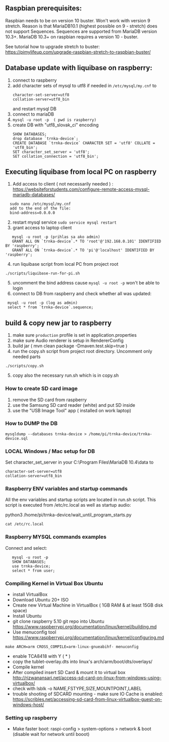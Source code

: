 ## Raspbian prerequisites:
Raspbian needs to be on version 10 buster. Won't work with version 9 stretch. Reason is that MariaDB10.1 (highest possible on 9 - stretch) does not support Sequences. Sequences are supported from MariaDB version 10.3+. MariaDB 10.3+ on raspbian requires a version 10 - buster.  

See tutorial how to upgrade stretch to buster: https://pimylifeup.com/upgrade-raspbian-stretch-to-raspbian-buster/



## Database update with liquibase on raspberry: 
1. connect to raspberry
2. add character sets of mysql to utf8 if needed in ```/etc/mysql/my.cnf``` to
   ```
   character-set-server=utf8 
   collation-server=utf8_bin
   ```
   and restart mysql DB      
2. connect to mariaDB
3. ```mysql -u root -p  ( pwd is raspberry)```
4. create DB with "utf8_slovak_ci" encoding
   ```
   SHOW DATABASES;
   drop database `trnka-device`;
   CREATE DATABASE `trnka-device` CHARACTER SET = 'utf8' COLLATE = 'utf8_bin';
   SET character_set_server = 'utf8';
   SET collation_connection = 'utf8_bin';
   ```
## Executing liquibase from local PC on raspberry
1. Add access to client ( not necessarily needed ) : https://websiteforstudents.com/configure-remote-access-mysql-mariadb-databases/
 ```
   sudo nano /etc/mysql/my.cnf
   add to the end of the file:
   bind-address=0.0.0.0
```    
2. restart mysql service
   ```sudo service mysql restart``` 
3.
   grant access to laptop client 
      
```   
   mysql -u root -p (prihlas sa ako admin)
   GRANT ALL ON `trnka-device`.* TO 'root'@'192.168.0.101' IDENTIFIED BY 'raspberry';
   GRANT ALL ON `trnka-device`.* TO 'pi'@'localhost' IDENTIFIED BY 'raspberry';
```   
      
4. run liquibase script from local PC from project root
```
./scripts/liquibase-run-for-pi.sh
```
5. uncomment the bind address cause ```mysql -u root -p``` won't be able to login
6. connect to DB from raspberry and check whether all was updated:
```
 mysql -u root -p (log as admin)
 select * from `trnka-device`.sequence;
```   

## build & copy new jar to raspberry
1. make sure `production` profile is set in application.properties
2. make sure Audio renderer is setup in RendererConfig
3. build jar ( mvn clean package -Dmaven.test.skip=true )
4. run the copy.sh script from project root directory. Uncomment only needed parts
```
./scripts/copy.sh
```
5. copy also the necessary run.sh which is in copy.sh


### How to create SD card image ###
1. remove the SD card from raspberry
2. use the Samsung SD card reader (white) and put SD inside
3. use the "USB Image Tool" app ( installed on work laptop)

   
###   How to DUMP the DB ###
   ```
   mysqldump --databases trnka-device > /home/pi/trnka-device/trnka-device.sql
   ```
   
   
   
### LOCAL Windows / Mac setup for DB ###
Set character_set_server in your C:\Program Files\MariaDB 10.4\data to
   ```
   character-set-server=utf8 
   collation-server=utf8_bin
   ```

### Raspberry ENV variables and startup commands ###
All the env variables and startup scripts are located in run.sh script. This script is executed from /etc/rc.local as well as startup audio:

python3 /home/pi/trnka-device/wait_until_program_starts.py
```
cat /etc/rc.local
```


### Raspberry MYSQL commands examples ###
Connect and select:
```
   mysql -u root -p  
   SHOW DATABASES;
   use trnka-device;
   select * from user;
```


### Compiling Kernel in Virtual Box Ubuntu ###
- install VirtualBox
- Download Ubuntu 20+ ISO
- Create new Virtual Machine in VirtualBox ( 1GB RAM & at least 15GB disk space)
- Install Ubuntu
- git clone raspberry 5.10 git repo into Ubuntu https://www.raspberrypi.org/documentation/linux/kernel/building.md  
- Use menuconfig tool https://www.raspberrypi.org/documentation/linux/kernel/configuring.md 
```
make ARCH=arm CROSS_COMPILE=arm-linux-gnueabihf- menuconfig
```
- enable TCA8418 with Y ( * )
- copy the tublet-overlay.dts into linux's arch/arm/boot/dts/overlays/  
- Compile kernel 
- After compiled insert SD Card & mount it to virtual box http://rizwanansari.net/access-sd-card-on-linux-from-windows-using-virtualbox/
- check with lsblk -o NAME,FSTYPE,SIZE,MOUNTPOINT,LABEL
- trouble shooting of SDCARD mounting - make sure IO Cache is enabled: https://scribles.net/accessing-sd-card-from-linux-virtualbox-guest-on-windows-host/


### Setting up raspberry ###
- Make faster boot: raspi-config > system-options > network & boot (disable wait for network until booot)






